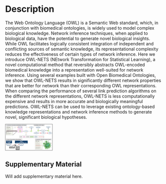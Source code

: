 # Description

The Web Ontology Language (OWL) is a Semantic Web standard, which, in conjunction with biomedical ontologies, is widely used to model complex biological knowledge. Network inference techniques, when applied to biological data, have the potential to generate novel biological insights. While OWL facilitates logically consistent integration of independent and conflicting sources of semantic knowledge, its representational complexity reduces the effectiveness of certain types of network inference. Here we introduce OWL-NETS (NEtwork Transformation for Statistical Learning), a novel computational method that reversibly abstracts OWL-encoded biomedical knowledge into a representation well-suited for network inference. Using several examples built with Open Biomedical Ontologies, we show that OWL-NETS results in significantly different network properties that are better for network than their corresponding OWL representations. When comparing the performance of several link prediction algorithms on the different network representations, OWL-NETS is less computationally expensive and results in  more accurate and biologically meaningful predictions. OWL-NETS can be used to leverage existing ontology-based knowledge representations and network inference methods to generate novel, significant biological hypotheses.



<img src="https://github.com/callahantiff/owl-nets/blob/master/docs/images/Figure1.png" alt="OWL-NETS Method" style="max-width:30%; border: 1px solid grey;"/>

## Supplementary Material

Will add supplementary material here.

```
